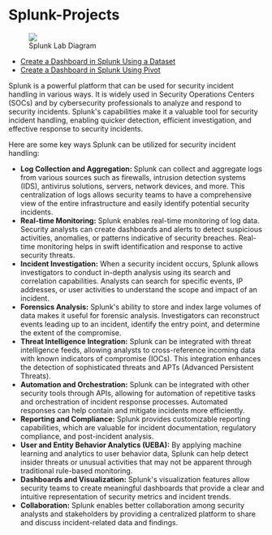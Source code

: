 # Splunk-Projects
<figure> 
<img src="https://github.com/Nisha318/Nisha318.github.io/blob/main/images/splunk%20lab%20diagram.jpg"> 
  <figcaption>Splunk Lab Diagram </figcaption>
</figure>

<ul>
  <li> <a href="https://github.com/Nisha318/Splunk-Projects/tree/main/Create%20Dashboard%20Using%20a%20Dataset"> Create a Dashboard in Splunk Using a Dataset </a></li>
  <li> <a href="https://github.com/Nisha318/Splunk-Projects/tree/main/Create%20a%20Dashboard%20with%20Pivot"> Create a Dashboard in Splunk Using Pivot </a></li>
</ul>

<p> 
Splunk is a powerful platform that can be used for security incident handling in various ways. It is widely used in Security Operations Centers (SOCs) and by cybersecurity professionals to analyze and respond to security incidents. Splunk's capabilities make it a valuable tool for security incident handling, enabling quicker detection, efficient investigation, and effective response to security incidents. 

</p>

Here are some key ways Splunk can be utilized for security incident handling:

<ul> 
  
<li> <b> Log Collection and Aggregation: </b> Splunk can collect and aggregate logs from various sources such as firewalls, intrusion detection systems (IDS), antivirus solutions, servers, network devices, and more. This centralization of logs allows security teams to have a comprehensive view of the entire infrastructure and easily identify potential security incidents. </li>

<li> <b> Real-time Monitoring:</b> Splunk enables real-time monitoring of log data. Security analysts can create dashboards and alerts to detect suspicious activities, anomalies, or patterns indicative of security breaches. Real-time monitoring helps in swift identification and response to active security threats.</li>

<li> <b> Incident Investigation:</b> When a security incident occurs, Splunk allows investigators to conduct in-depth analysis using its search and correlation capabilities. Analysts can search for specific events, IP addresses, or user activities to understand the scope and impact of an incident.</li>

<li> <b> Forensics Analysis:</b> Splunk's ability to store and index large volumes of data makes it useful for forensic analysis. Investigators can reconstruct events leading up to an incident, identify the entry point, and determine the extent of the compromise.</li>

<li> <b> Threat Intelligence Integration:</b> Splunk can be integrated with threat intelligence feeds, allowing analysts to cross-reference incoming data with known indicators of compromise (IOCs). This integration enhances the detection of sophisticated threats and APTs (Advanced Persistent Threats).</li>

<li> <b> Automation and Orchestration:</b> Splunk can be integrated with other security tools through APIs, allowing for automation of repetitive tasks and orchestration of incident response processes. Automated responses can help contain and mitigate incidents more efficiently.</li>

<li> <b> Reporting and Compliance:</b> Splunk provides customizable reporting capabilities, which are valuable for incident documentation, regulatory compliance, and post-incident analysis.</li>

<li> <b> User and Entity Behavior Analytics (UEBA):</b> By applying machine learning and analytics to user behavior data, Splunk can help detect insider threats or unusual activities that may not be apparent through traditional rule-based monitoring.</li>

<li> <b> Dashboards and Visualization:</b> Splunk's visualization features allow security teams to create meaningful dashboards that provide a clear and intuitive representation of security metrics and incident trends.</li>

<li> <b> Collaboration:</b> Splunk enables better collaboration among security analysts and stakeholders by providing a centralized platform to share and discuss incident-related data and findings.</li>
</ul>

<!--- Splunk's capabilities make it a valuable tool for security incident handling, enabling quicker detection, efficient investigation, and effective response to security incidents. However, it's essential to properly configure and tune Splunk for security use cases and ensure that the right security measures are in place to protect the Splunk environment itself from potential threats.--->

